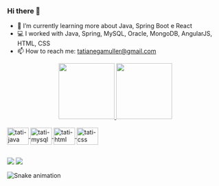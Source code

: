 ### Hi there 👋



- 🌱 I’m currently learning more about Java, Spring Boot e React
- 💻  I worked with Java, Spring, MySQL, Oracle, MongoDB, AngularJS, HTML, CSS
- 📫 How to reach me: tatianegamuller@gmail.com

<div align="center">
  <a href="https://github.com/tatimuller">
  <img height="130em" src="https://github-readme-stats.vercel.app/api?username=tatimuller&show_icons=true&theme=onedark&include_all_commits=true&count_private=true"/>
  <img height="130em" src="https://github-readme-stats.vercel.app/api/top-langs/?username=tatimuller&layout=compact&langs_count=7&theme=onedark"/>
</div>
<div style="display: inline_block"><br>  
  <img align="center" alt="tati-java" height="40" width="50" src="https://cdn.jsdelivr.net/gh/devicons/devicon/icons/java/java-original.svg" />
  <img align="center" alt="tati-mysql" height="40" width="50" src="https://cdn.jsdelivr.net/gh/devicons/devicon/icons/mysql/mysql-original.svg" /> 
  <img align="center" alt="tati-html" height="40" width="50" src="https://cdn.jsdelivr.net/gh/devicons/devicon/icons/html5/html5-original.svg" />
  <img align="center" alt="tati-css" height="40" width="50" src="https://cdn.jsdelivr.net/gh/devicons/devicon/icons/css3/css3-original.svg" /> 
 
</div>
   
  
  ##
  
 <div> 

  <a href = "mailto:tatianegamulle@gmail.com"><img src="https://img.shields.io/badge/-Gmail-%23333?style=for-the-badge&logo=gmail&logoColor=white" target="_blank"></a>
  <a href="https://www.linkedin.com/in/tatiane-g-alvarenga-müller-0029a9119" target="_blank"><img src="https://img.shields.io/badge/-LinkedIn-%230077B5?style=for-the-badge&logo=linkedin&logoColor=white" target="_blank"></a> 
 
  ![Snake animation](https://github.com/tatimuller/tatimuller/blob/output/github-contribution-grid-snake.svg)
 
</div>
